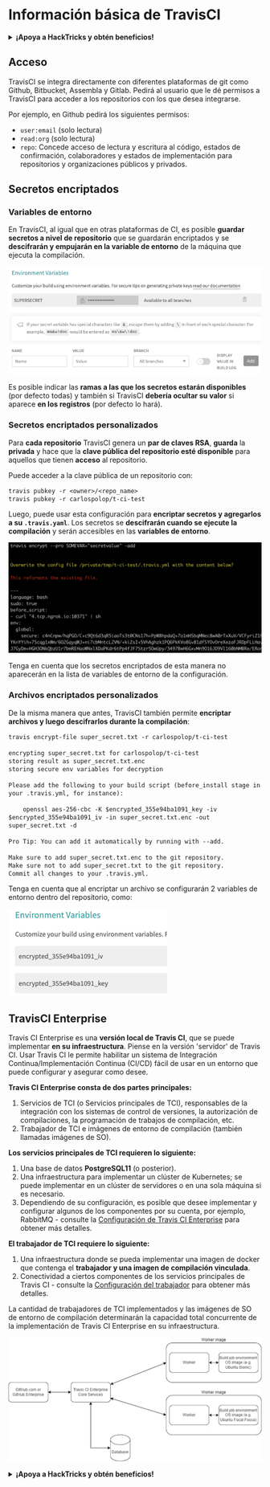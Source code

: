 # Información básica de TravisCI

<details>

<summary><strong>¡Apoya a HackTricks y obtén beneficios!</strong></summary>

* Si quieres ver a tu **empresa anunciada en HackTricks** o si quieres acceder a la **última versión de PEASS o descargar HackTricks en PDF** ¡Consulta los [**PLANES DE SUSCRIPCIÓN**](https://github.com/sponsors/carlospolop)!
* Obtén el [**oficial PEASS & HackTricks swag**](https://peass.creator-spring.com)
* Descubre [**The PEASS Family**](https://opensea.io/collection/the-peass-family), nuestra colección de exclusivos [**NFTs**](https://opensea.io/collection/the-peass-family)
* **Únete al** 💬 [**grupo de Discord**](https://discord.gg/hRep4RUj7f) o al [**grupo de telegram**](https://t.me/peass) o **sígueme** en **Twitter** 🐦 [**@carlospolopm**](https://twitter.com/carlospolopm).
* **Comparte tus trucos de hacking enviando PRs a los repositorios de Github de** [**HackTricks**](https://github.com/carlospolop/hacktricks) y [**HackTricks Cloud**](https://github.com/carlospolop/hacktricks-cloud).

</details>

## Acceso

TravisCI se integra directamente con diferentes plataformas de git como Github, Bitbucket, Assembla y Gitlab. Pedirá al usuario que le dé permisos a TravisCI para acceder a los repositorios con los que desea integrarse.

Por ejemplo, en Github pedirá los siguientes permisos:

* `user:email` (solo lectura)
* `read:org` (solo lectura)
* `repo`: Concede acceso de lectura y escritura al código, estados de confirmación, colaboradores y estados de implementación para repositorios y organizaciones públicos y privados.

## Secretos encriptados

### Variables de entorno

En TravisCI, al igual que en otras plataformas de CI, es posible **guardar secretos a nivel de repositorio** que se guardarán encriptados y se **descifrarán y empujarán en la variable de entorno** de la máquina que ejecuta la compilación.

![](<../../.gitbook/assets/image (44).png>)

Es posible indicar las **ramas a las que los secretos estarán disponibles** (por defecto todas) y también si TravisCI **debería ocultar su valor** si aparece **en los registros** (por defecto lo hará).

### Secretos encriptados personalizados

Para **cada repositorio** TravisCI genera un **par de claves RSA**, **guarda** la **privada** y hace que la **clave pública del repositorio esté disponible** para aquellos que tienen **acceso** al repositorio.

Puede acceder a la clave pública de un repositorio con:

```
travis pubkey -r <owner>/<repo_name>
travis pubkey -r carlospolop/t-ci-test
```

Luego, puede usar esta configuración para **encriptar secretos y agregarlos a su `.travis.yaml`**. Los secretos se **descifrarán cuando se ejecute la compilación** y serán accesibles en las **variables de entorno**.

![](<../../.gitbook/assets/image (2) (2) (1).png>)

Tenga en cuenta que los secretos encriptados de esta manera no aparecerán en la lista de variables de entorno de la configuración.

### Archivos encriptados personalizados

De la misma manera que antes, TravisCI también permite **encriptar archivos y luego descifrarlos durante la compilación**:

```
travis encrypt-file super_secret.txt -r carlospolop/t-ci-test

encrypting super_secret.txt for carlospolop/t-ci-test
storing result as super_secret.txt.enc
storing secure env variables for decryption

Please add the following to your build script (before_install stage in your .travis.yml, for instance):

    openssl aes-256-cbc -K $encrypted_355e94ba1091_key -iv $encrypted_355e94ba1091_iv -in super_secret.txt.enc -out super_secret.txt -d

Pro Tip: You can add it automatically by running with --add.

Make sure to add super_secret.txt.enc to the git repository.
Make sure not to add super_secret.txt to the git repository.
Commit all changes to your .travis.yml.
```

Tenga en cuenta que al encriptar un archivo se configurarán 2 variables de entorno dentro del repositorio, como:

![](<../../.gitbook/assets/image (23).png>)

## TravisCI Enterprise

Travis CI Enterprise es una **versión local de Travis CI**, que se puede implementar **en su infraestructura**. Piense en la versión 'servidor' de Travis CI. Usar Travis CI le permite habilitar un sistema de Integración Continua/Implementación Continua (CI/CD) fácil de usar en un entorno que puede configurar y asegurar como desee.

**Travis CI Enterprise consta de dos partes principales:**

1. Servicios de TCI (o Servicios principales de TCI), responsables de la integración con los sistemas de control de versiones, la autorización de compilaciones, la programación de trabajos de compilación, etc.
2. Trabajador de TCI e imágenes de entorno de compilación (también llamadas imágenes de SO).

**Los servicios principales de TCI requieren lo siguiente:**

1. Una base de datos **PostgreSQL11** (o posterior).
2. Una infraestructura para implementar un clúster de Kubernetes; se puede implementar en un clúster de servidores o en una sola máquina si es necesario.
3. Dependiendo de su configuración, es posible que desee implementar y configurar algunos de los componentes por su cuenta, por ejemplo, RabbitMQ - consulte la [Configuración de Travis CI Enterprise](https://docs.travis-ci.com/user/enterprise/tcie-3.x-setting-up-travis-ci-enterprise/) para obtener más detalles.

**El trabajador de TCI requiere lo siguiente:**

1. Una infraestructura donde se pueda implementar una imagen de docker que contenga el **trabajador y una imagen de compilación vinculada**.
2. Conectividad a ciertos componentes de los servicios principales de Travis CI - consulte la [Configuración del trabajador](https://docs.travis-ci.com/user/enterprise/setting-up-worker/) para obtener más detalles.

La cantidad de trabajadores de TCI implementados y las imágenes de SO de entorno de compilación determinarán la capacidad total concurrente de la implementación de Travis CI Enterprise en su infraestructura.

![](<../../.gitbook/assets/image (8) (1) (1).png>)

<details>

<summary><strong>¡Apoya a HackTricks y obtén beneficios!</strong></summary>

* Si quieres ver a tu **empresa anunciada en HackTricks** o si quieres acceder a la **última versión de PEASS o descargar HackTricks en PDF** ¡Consulta los [**PLANES DE SUSCRIPCIÓN**](https://github.com/sponsors/carlospolop)!
* Obtén el [**oficial PEASS & HackTricks swag**](https://peass.creator-spring.com)
* Descubre [**The PEASS Family**](https://opensea.io/collection/the-peass-family), nuestra colección de exclusivos [**NFTs**](https://opensea.io/collection/the-peass-family)
* **Únete al** 💬 [**grupo de Discord**](https://discord.gg/hRep4RUj7f) o al [**grupo de telegram**](https://t.me/peass) o **sígueme** en **Twitter** 🐦 [**@carlospolopm**](https://twitter.com/carlospolopm).
* **Comparte tus trucos de hacking enviando PRs a los repositorios de Github de** [**HackTricks**](https://github.com/carlospolop/hacktricks) y [**HackTricks Cloud**](https://github.com/carlospolop/hacktricks-cloud).

</details>